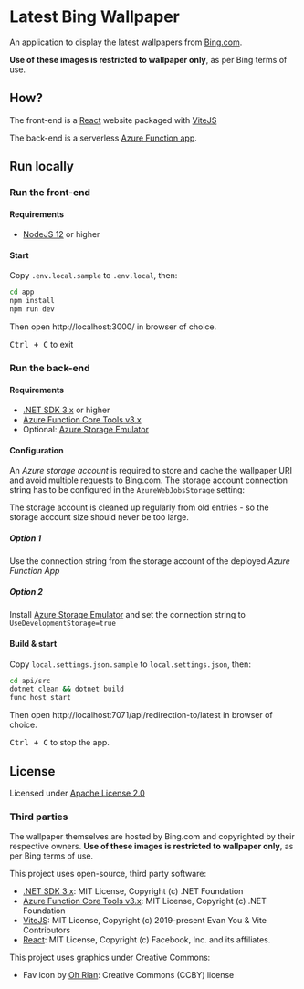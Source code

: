 # Latest Bing Wallpaper

An application to display the latest wallpapers from [Bing.com](https://www.bing.com/).

**Use of these images is restricted to wallpaper only**, as per Bing terms of use.

## How?

The front-end is a [React](https://reactjs.org/) website packaged with [ViteJS](https://vitejs.dev/)

The back-end is a serverless [Azure Function app](https://docs.microsoft.com/en-us/azure/azure-functions/).

## Run locally

### Run the front-end

#### Requirements

- [NodeJS 12](https://nodejs.org/en/download/) or higher

#### Start

Copy `.env.local.sample` to `.env.local`, then:

```bash
cd app
npm install
npm run dev
```

Then open http://localhost:3000/ in browser of choice.

<kbd>Ctrl + C</kbd> to exit

### Run the back-end

#### Requirements

- [.NET SDK 3.x](https://dotnet.microsoft.com/download) or higher
- [Azure Function Core Tools v3.x](https://docs.microsoft.com/en-us/azure/azure-functions/functions-run-local#install-the-azure-functions-core-tools)
- Optional: [Azure Storage Emulator](https://docs.microsoft.com/en-us/azure/storage/common/storage-use-emulator#get-the-storage-emulator)

#### Configuration

An *Azure storage account* is required to store and cache the wallpaper URI and avoid multiple requests to Bing.com. The storage account connection string has to be configured in the `AzureWebJobsStorage` setting:

The storage account is cleaned up regularly from old entries - so the storage account size should never be too large.

##### Option 1

Use the connection string from the storage account of the deployed *Azure Function App*

##### Option 2

Install [Azure Storage Emulator](https://docs.microsoft.com/en-us/azure/storage/common/storage-use-emulator#get-the-storage-emulator) and set the connection string to `UseDevelopmentStorage=true`

#### Build & start

Copy `local.settings.json.sample` to `local.settings.json`, then:

```bash
cd api/src
dotnet clean && dotnet build
func host start
```

Then open http://localhost:7071/api/redirection-to/latest in browser of choice.

<kbd>Ctrl + C</kbd> to stop the app.

## License

Licensed under [Apache License 2.0](https://choosealicense.com/licenses/apache-2.0/)

### Third parties

The wallpaper themselves are hosted by Bing.com and copyrighted by their respective owners. **Use of these images is restricted to wallpaper only**, as per Bing terms of use.

This project uses open-source, third party software:

- [.NET SDK 3.x](https://github.com/dotnet/sdk): MIT License, Copyright (c) .NET Foundation
- [Azure Function Core Tools v3.x](https://github.com/Azure/azure-functions-core-tools): MIT License, Copyright (c) .NET Foundation
- [ViteJS](https://github.com/vitejs/vite): MIT License, Copyright (c) 2019-present Evan You & Vite Contributors
- [React](): MIT License, Copyright (c) Facebook, Inc. and its affiliates.

This project uses graphics under Creative Commons:

- Fav icon by [Oh Rian](https://thenounproject.com/ohrianid/): Creative Commons (CCBY) license
